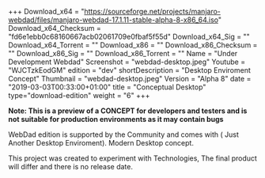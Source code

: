 +++
Download_x64 = "https://sourceforge.net/projects/manjaro-webdad/files/manjaro-webdad-17.1.11-stable-alpha-8-x86_64.iso"
Download_x64_Checksum = "fd6e1ebb0c68160667acb02061709e0fbaf5f55d"
Download_x64_Sig = ""
Download_x64_Torrent = ""
Download_x86 = ""
Download_x86_Checksum = ""
Download_x86_Sig = ""
Download_x86_Torrent = ""
Name = "Under Development Webdad"
Screenshot = "webdad-desktop.jpeg"
Youtube = "WJCTzkEodGM"
edition = "dev"
shortDescription = "Desktop Enviroment Concept"
Thumbnail = "webdad-desktop.jpeg"
Version = "Alpha 8"
date = "2019-03-03T00:33:00+01:00"
title = "Conceptual Desktop"
type="download-edition"
weight = "6"
+++

**Note: This is a preview of a CONCEPT for developers and testers and is not suitable for production environments as it may contain bugs**

WebDad edition is supported by the Community and comes with ( Just Another Desktop Enviroment). Modern Desktop concept.

This project was created to experiment with Technologies, The final product will differ and there is no release date.  
